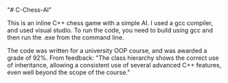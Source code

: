 "# C-Chess-AI" 

This is an inline C++ chess game with a simple AI.
I used a gcc compiler, and used visual studio. To run the code, you need to build using gcc and then run the .exe from the command line.

The code was written for a university OOP course, and was awarded a grade of 92%.
From feedback: "The class hierarchy shows the correct use of inheritance, allowing a consistent use of several advanced C++ features, even well beyond the scope of the course."

